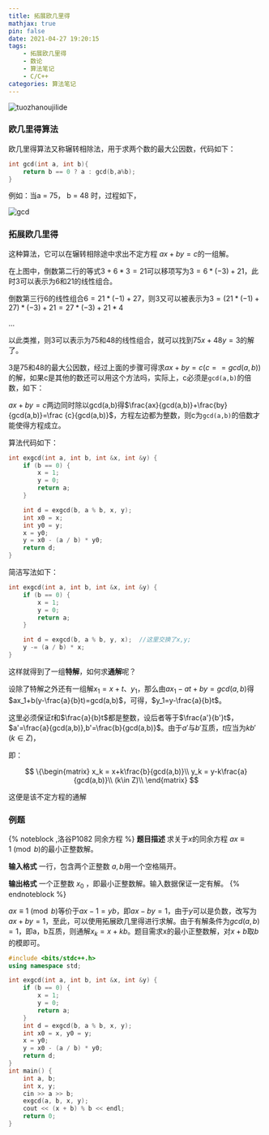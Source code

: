 ```yaml
---
title: 拓展欧几里得
mathjax: true
pin: false
date: 2021-04-27 19:20:15
tags: 
	- 拓展欧几里得
	- 数论
	- 算法笔记
	- C/C++
categories: 算法笔记
---
```


![tuozhanoujilide](https://cdn.jsdelivr.net/gh/28251536/cloudimg@master/imgtuozhanoujilide.jpg)

<!--more-->

### 欧几里得算法

欧几里得算法又称辗转相除法，用于求两个数的最大公因数，代码如下：

```c++
int gcd(int a, int b){
    return b == 0 ? a : gcd(b,a%b);
}
```

例如：当a = 75， b = 48 时，过程如下，

![gcd](https://cdn.jsdelivr.net/gh/28251536/cloudimg@master/imggcd.jpg)



### 拓展欧几里得

这种算法，它可以在辗转相除途中求出不定方程 $ax+by=c$的一组解。

在上图中，倒数第二行的等式$3+6\ast3=21$可以移项写为$3=6\ast(-3)+21$，此时3可以表示为6和21的线性组合。

倒数第三行6的线性组合$6=21\ast(-1)+27$，则3又可以被表示为$3=(21\ast(-1)+27)\ast(-3)+21=27\ast(-3)+21\ast4$

...

以此类推，则3可以表示为75和48的线性组合，就可以找到$75x+48y=3$的解了。

3是75和48的最大公因数，经过上面的步骤可得求$ax+by=c(c == gcd(a,b))$的解，如果c是其他的数还可以用这个方法吗，实际上，c必须是`gcd(a,b)`的倍数，如下：

$ax+by=c$两边同时除以gcd(a,b)得$\frac{ax}{gcd(a,b)}+\frac{by}{gcd(a,b)}=\frac {c}{gcd(a,b)}$，方程左边都为整数，则c为`gcd(a,b)`的倍数才能使得方程成立。

算法代码如下：

```c++
int exgcd(int a, int b, int &x, int &y) {
    if (b == 0) {
        x = 1;
        y = 0;
        return a;
    }

    int d = exgcd(b, a % b, x, y);
    int x0 = x;
    int y0 = y;
    x = y0;
    y = x0 - (a / b) * y0;
    return d;
}
```

简洁写法如下：

```c++
int exgcd(int a, int b, int &x, int &y) {
    if (b == 0) {
        x = 1;
        y = 0;
        return a;
    }

    int d = exgcd(b, a % b, y, x);  //这里交换了x,y;
    y -= (a / b) * x;
}
```



这样就得到了一组**特解**，如何求**通解**呢？

设除了特解之外还有一组解$x_1=x+t、y_1$，那么由$ax_1-at+by=gcd(a,b)$得$ax_1+b(y-\frac{a}{b}t)=gcd(a,b)$，可得，$y_1=y-\frac{a}{b}t$。

这里必须保证$t$和$\frac{a}{b}t$都是整数，设后者等于$\frac{a'}{b'}t$，$a'=\frac{a}{gcd(a,b)},b'=\frac{b}{gcd(a,b)}$。由于$a'$与$b'$互质，$t$应当为$kb'(k\in Z)$，

即：

$$
\{\begin{matrix}
x_k = x+k\frac{b}{gcd(a,b)}\\
y_k = y-k\frac{a}{gcd(a,b)}\\
(k\in Z)\\
\end{matrix}
$$

这便是该不定方程的通解

### 例题
{% noteblock ,洛谷P1082 同余方程 %}
**题目描述**
求关于$x$的同余方程 $ax \equiv 1 \pmod {b}$的最小正整数解。

**输入格式**
一行，包含两个正整数 $a,b$用一个空格隔开。

**输出格式**
一个正整数 $x_0$ ，即最小正整数解。输入数据保证一定有解。
{% endnoteblock %}

$ax \equiv 1 \pmod {b}$等价于$ax-1=yb$，即$ax-by=1$，由于$y$可以是负数，改写为$ax+by=1$，至此，可以使用拓展欧几里得进行求解。由于有解条件为$gcd(a,b)=1$，即a，b互质，则通解$x_k=x+kb$。题目需求x的最小正整数解，对$x+b$取$b$的模即可。 

```c++
#include <bits/stdc++.h>
using namespace std;

int exgcd(int a, int b, int &x, int &y) {
    if (b == 0) {
        x = 1;
        y = 0;
        return a;
    }
    int d = exgcd(b, a % b, x, y);
    int x0 = x, y0 = y;
    x = y0;
    y = x0 - (a / b) * y0;
    return d;
}
int main() {
    int a, b;
    int x, y;
    cin >> a >> b;
    exgcd(a, b, x, y);
    cout << (x + b) % b << endl;
    return 0;
}
```


